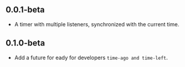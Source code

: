 ## 0.0.1-beta

* A timer with multiple listeners, synchronized with the current time.

## 0.1.0-beta

* Add a future for eady for developers `time-ago and time-left`.
